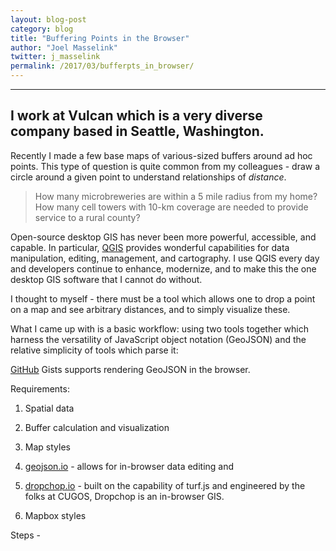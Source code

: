 ```yaml
---
layout: blog-post
category: blog
title: "Buffering Points in the Browser"
author: "Joel Masselink"
twitter: j_masselink
permalink: /2017/03/bufferpts_in_browser/
---
```


------------
I work at Vulcan which is a very diverse company based in Seattle, Washington.
------------

Recently I made a few base maps of various-sized buffers around ad hoc points. This type of question is quite common from my colleagues - draw a circle around a given point to understand relationships of *distance*.
> How many microbreweries are within a 5 mile radius from my home?
> How many cell towers with 10-km coverage are needed to provide service to a rural county?

Open-source desktop GIS has never been more powerful, accessible, and capable. In particular, [QGIS](http://www.qgis.org) provides wonderful capabilities for data manipulation, editing, management, and cartography. I use QGIS every day and developers continue to enhance, modernize, and to make this the one desktop GIS software that I cannot do without.

I thought to myself - there must be a tool which allows one to drop a point on a map and see arbitrary distances, and to simply visualize these.

What I came up with is a basic workflow: using two tools together which harness the versatility of JavaScript object notation (GeoJSON) and the relative simplicity of tools which parse it:

[GitHub](https://www.github.com) Gists supports rendering GeoJSON in the browser.


Requirements:
1. Spatial data
2. Buffer calculation and visualization
3. Map styles

1. [geojson.io](geojson.io) - allows for in-browser data editing and
2. [dropchop.io](dropchop.io) - built on the capability of turf.js and engineered by the folks at CUGOS, Dropchop is an in-browser GIS.
3. Mapbox styles

Steps -
